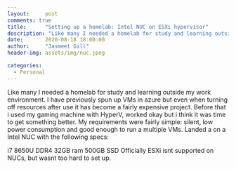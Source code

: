 ```yaml
---
layout:     post
comments: true
title:      "Setting up a homelab: Intel NUC on ESXi hypervisor"
description: "Like many I needed a homelab for study and learning outside my work environment. I have previously spun up VMs in azure but even when turning off resources after use it has become a fairly expensive project. Before that i used my gaming machine with HyperV, worked okay but i think it was time to get something better."
date:       2020-08-18 18:00:00
author:     "Jasmeet Gill"
header-img: assets/img/nuc.jpeg

categories:
  - Personal
---
```


Like many I needed a homelab for study and learning outside my work environment. I have previously spun up VMs in azure but even when turning off resources after use it has become a fairly expensive project. Before that i used my gaming machine with HyperV, worked okay but i think it was time to get something better. My requirements were fairly simple: silent, low power consumption and good enough to run a multiple VMs. Landed a on a Intel NUC with the following specs:

i7 8650U
DDR4 32GB ram
500GB SSD
Officially ESXi isnt supported on NUCs, but wasnt too hard to set up.